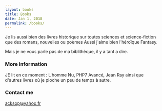 ```yaml
---
layout: books
title: Books
date: Jan 1, 2018
permalink: /books/
---
```


Je lis aussi bien des livres historique sur toutes sciences et science-fiction que des romans, nouvelles ou poèmes
Aussi j'aime bien l'héroïque Fantasy.

Mais je ne vous parle pas de ma biblithèque, il y a tant a dire.

### More Information

JE lit en ce moment : L'homme Nu, PHP7 Avancé, Jean Ray ainsi que d'autres livres où je pioche un peu de temps à autre.

### Contact me

[acksop@yahoo.fr](mailto:acksop@yahoo.fr)
